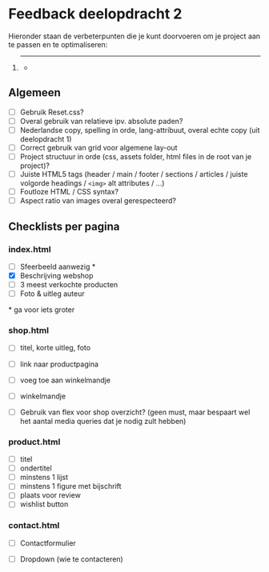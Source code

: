 # Feedback deelopdracht 2

Hieronder staan de verbeterpunten die je kunt doorvoeren om je project aan te passen en te optimaliseren:

1. ****
   - 

## Algemeen
- [ ] Gebruik Reset.css?
- [ ] Overal gebruik van relatieve ipv. absolute paden?
- [ ] Nederlandse copy, spelling in orde, lang-attribuut, overal echte copy (uit deelopdracht 1)
- [ ] Correct gebruik van grid voor algemene lay-out
- [ ] Project structuur in orde (css, assets folder, html files in de root van je project)?
- [ ] Juiste HTML5 tags (header / main / footer / sections / articles / juiste volgorde headings / `<img>` alt attributes / ...)
- [ ] Foutloze HTML / CSS syntax?
- [ ] Aspect ratio van images overal gerespecteerd?

## Checklists per pagina

### index.html

- [ ] Sfeerbeeld aanwezig *
- [x] Beschrijving webshop
- [ ] 3 meest verkochte producten
- [ ] Foto & uitleg auteur

\* ga voor iets groter

### shop.html

- [ ] titel, korte uitleg, foto
- [ ] link naar productpagina
- [ ] voeg toe aan winkelmandje
- [ ] winkelmandje

- [ ] Gebruik van flex voor shop overzicht? (geen must, maar bespaart wel het aantal media queries dat je nodig zult hebben)

### product.html

- [ ] titel
- [ ] ondertitel
- [ ] minstens 1 lijst
- [ ] minstens 1 figure met bijschrift
- [ ] plaats voor review
- [ ] wishlist button

### contact.html

- [ ] Contactformulier
- [ ] Dropdown (wie te contacteren)

